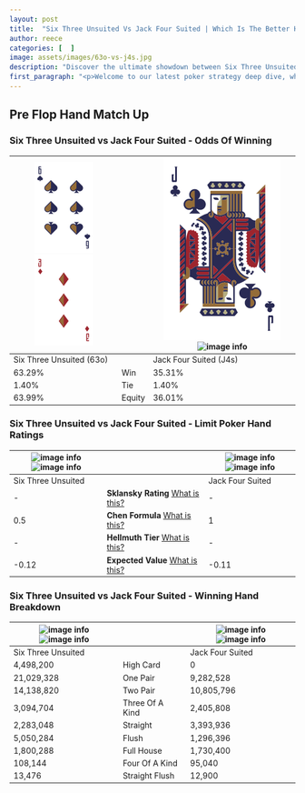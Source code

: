 ```yaml
---
layout: post
title:  "Six Three Unsuited Vs Jack Four Suited | Which Is The Better Hand In Poker? A Complete Guide"
author: reece
categories: [  ]
image: assets/images/63o-vs-j4s.jpg
description: "Discover the ultimate showdown between Six Three Unsuited and Jack Four Suited in poker! Uncover the odds, strategies, and scenarios where one hand triumphs over the other. Get ready to up your poker game with this thrilling analysis."
first_paragraph: "<p>Welcome to our latest poker strategy deep dive, where we're pitting two distinct hands against each other in a high-stakes showdown: Six Three Unsuited vs Jack Four Suited.</p><p>In the dynamic world of poker, every decision counts, and knowing which hand holds the upper hand is key to your success at the table.</p><p>In this article, we'll dissect these two hands, explore the scenarios where one dominates the other, and equip you with the knowledge to make strategic choices that can tip the odds in your favor.</p><p>Get ready to unravel the intriguing dynamics of these poker hands and elevate your game to new heights.</p>"
---
```




[comment]: # (sp0)

## Pre Flop Hand Match Up

<div class="table hand-ratings" markdown="1"> 



### Six Three Unsuited vs Jack Four Suited - Odds Of Winning


    
| ![image info](assets/images/hand1/6.png) ![image info](assets/images/hand1/3o.png) |  | ![image info](assets/images/hand2/J.png) ![image info](assets/images/hand2/4s.png) |
| -------- | -------- | -------- |
| Six Three Unsuited (63o) |  | Jack Four Suited (J4s) |
| 63.29% | Win | 35.31% |
| 1.40% | Tie | 1.40% |
| 63.99% | Equity | 36.01% |




[comment]: # (sp1)



### Six Three Unsuited vs Jack Four Suited - Limit Poker Hand Ratings


    
| ![image info](https://www.riverpairs.com/assets/images/hand1/6.png) ![image info](https://www.riverpairs.com/assets/images/hand1/3o.png) |  | ![image info](https://www.riverpairs.com/assets/images/hand2/J.png) ![image info](https://www.riverpairs.com/assets/images/hand2/4s.png) |
| -------- | -------- | -------- |
| Six Three Unsuited |  | Jack Four Suited |
| - | **Sklansky Rating** [What is this?](/sklansky-rating-explained) | - |
| 0.5 | **Chen Formula** [What is this?](/chen-formula-explained) | 1 |
| - | **Hellmuth Tier** [What is this?](/Hellmuth-tier-explained) | - |
| -0.12 | **Expected Value** [What is this?](/expected-value-explained) | -0.11 |




[comment]: # (sp2)



### Six Three Unsuited vs Jack Four Suited - Winning Hand Breakdown


    
| ![image info](https://www.riverpairs.com/assets/images/hand1/6.png) ![image info](https://www.riverpairs.com/assets/images/hand1/3o.png) |  | ![image info](https://www.riverpairs.com/assets/images/hand2/J.png) ![image info](https://www.riverpairs.com/assets/images/hand2/4s.png) |
| -------- | -------- | -------- |
| Six Three Unsuited |  | Jack Four Suited |
| 4,498,200 | High Card | 0 |
| 21,029,328 | One Pair | 9,282,528 |
| 14,138,820 | Two Pair | 10,805,796 |
| 3,094,704 | Three Of A Kind | 2,405,808 |
| 2,283,048 | Straight | 3,393,936 |
| 5,050,284 | Flush | 1,296,396 |
| 1,800,288 | Full House | 1,730,400 |
| 108,144 | Four Of A Kind | 95,040 |
| 13,476 | Straight Flush | 12,900 |




[comment]: # (sp3)



</div>

[comment]: # (sp4)



[comment]: # (sp5)

